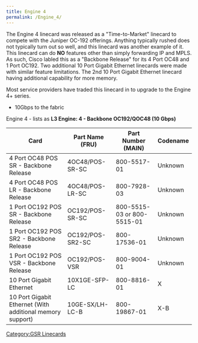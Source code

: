 ```yaml
---
title: Engine 4
permalink: /Engine_4/
---
```


The Engine 4 linecard was released as a "Time-to-Market" linecard to compete with the Juniper OC-192 offerings. Anything typically rushed does not typically turn out so well, and this linecard was another example of it. This linecard can do **NO** features other than simply forwarding IP and MPLS. As such, Cisco labled this as a "Backbone Release" for its 4 Port OC48 and 1 Port OC192. Two additional 10 Port Gigabit Ethernet linecards were made with similar feature limitations. The 2nd 10 Port Gigabit Ethernet linecard having additional capability for more memory.

Most service providers have traded this linecard in to upgrade to the Engine 4+ series.

-   10Gbps to the fabric

Engine 4 - lists as **L3 Engine: 4 - Backbone OC192/QOC48 (10 Gbps)**

| Card                                                      | Part Name (FRU)  | Part Number (MAIN)         | Codename |
|-----------------------------------------------------------|------------------|----------------------------|----------|
| 4 Port OC48 POS SR - Backbone Release                     | 4OC48/POS-SR-SC  | 800-5517-01                | Unknown  |
| 4 Port OC48 POS LR - Backbone Release                     | 4OC48/POS-LR-SC  | 800-7928-03                | Unknown  |
| 1 Port OC192 POS SR - Backbone Release                    | OC192/POS-SR-SC  | 800-5515-03 or 800-5515-01 | Unknown  |
| 1 Port OC192 POS SR2 - Backbone Release                   | OC192/POS-SR2-SC | 800-17536-01               | Unknown  |
| 1 Port OC192 POS VSR - Backbone Release                   | OC192/POS-VSR    | 800-9004-01                | Unknown  |
| 10 Port Gigabit Ethernet                                  | 10X1GE-SFP-LC    | 800-8816-01                | X        |
| 10 Port Gigabit Ethernet (With additional memory support) | 10GE-SX/LH-LC-B  | 800-19867-01               | X-B      |

[Category:GSR Linecards](/Category:GSR_Linecards "wikilink")